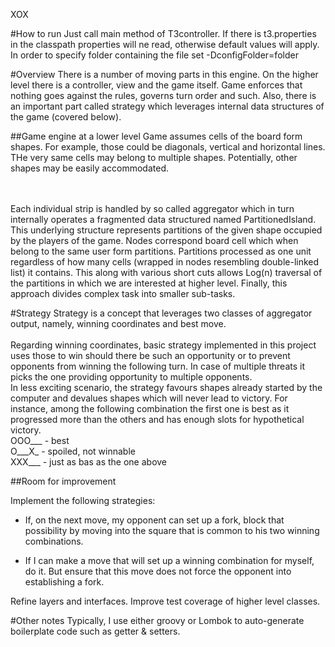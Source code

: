 XOX

#How to run
Just call main method of T3controller. If there is t3.properties in the classpath properties will ne read, otherwise default values will apply.
In order to specify folder containing the file set -DconfigFolder=folder

#Overview
There is a number of moving parts in this engine. On the higher level there is a controller, view and the game itself.
Game enforces that nothing goes against the rules, governs turn order and such. Also, there is an important part called
strategy which leverages internal data structures of the game (covered below).

##Game engine at a lower level
Game assumes cells of the board form shapes. For example, those could be diagonals, vertical
and horizontal lines. THe very same cells may belong to multiple shapes. Potentially, other shapes may be easily accommodated.

<br><br>
Each individual strip is handled by so called aggregator which in turn internally operates 
a fragmented data structured named PartitionedIsland. This underlying structure represents
partitions of the given shape occupied by the players of the game. Nodes correspond 
board cell which when belong to the same user form partitions. Partitions processed as one unit 
regardless of how many cells (wrapped in nodes resembling double-linked list) it contains. This along with various short 
cuts allows Log(n) traversal of the partitions in which we are interested at higher level. Finally, this approach divides complex
task into smaller sub-tasks.


#Strategy
Strategy is a concept that leverages two classes of aggregator output, namely, winning coordinates and best move.
<br>
<br>
Regarding winning coordinates, basic strategy implemented in this project uses those to win should there be such an 
opportunity or to prevent opponents from winning the following turn. In case of multiple threats it picks the one
providing opportunity to multiple opponents.
<br>
In less exciting scenario, the strategy favours shapes already started by the computer and devalues shapes which will
never lead to victory. For instance, among the following combination the first one is best as it progressed more than the others 
and has enough slots for hypothetical victory.
<br>
OOO___ - best<br>
O___X_ - spoiled, not winnable<br>
XXX___ - just as bas as the one above<br>
 
##Room for improvement

Implement the following strategies:

- If, on the next move, my opponent can set up a fork, block that possibility by moving into the square that is common to his two winning combinations.

- If I can make a move that will set up a winning combination for myself, do it. But ensure that this move does not force the opponent into establishing a fork.

Refine layers and interfaces. Improve test coverage of higher level classes.

#Other notes
Typically, I use either groovy or Lombok to auto-generate boilerplate code such as getter & setters.
